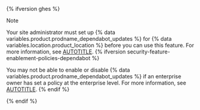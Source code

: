 {% ifversion ghes %}

> [!NOTE]
> Your site administrator must set up {% data variables.product.prodname_dependabot_updates %} for {% data variables.location.product_location %} before you can use this feature. For more information, see [AUTOTITLE](/admin/configuration/configuring-github-connect/enabling-dependabot-for-your-enterprise).
{% ifversion security-feature-enablement-policies-dependabot %}
>
> You may not be able to enable or disable {% data variables.product.prodname_dependabot_updates %} if an enterprise owner has set a policy at the enterprise level. For more information, see [AUTOTITLE](/admin/policies/enforcing-policies-for-your-enterprise/enforcing-policies-for-code-security-and-analysis-for-your-enterprise).
{% endif %}

{% endif %}

